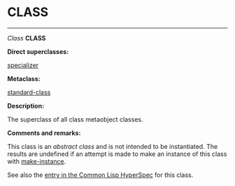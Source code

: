 CLASS
=====

------------------------------------------------------------------------

*Class* **CLASS**

**Direct superclasses:**

[specializer](/meta-object-protocol/class-specializer)

**Metaclass:**

[standard-class](/meta-object-protocol/class-standard-class)

**Description:**

The superclass of all class metaobject classes.

**Comments and remarks:**

This class is an *abstract class* and is not intended to be instantiated. The results are undefined if an attempt is made to make an instance of this class with [make-instance](/meta-object-protocol/make-instance).

See also the [entry in the Common Lisp HyperSpec](http://www.lispworks.com/documentation/HyperSpec/Body/t_class.htm#class) for this class.
